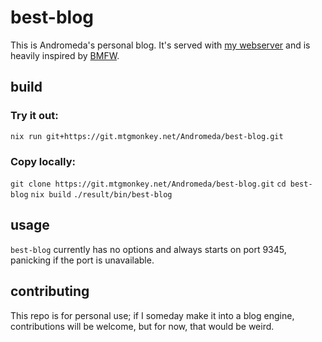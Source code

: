 # best-blog

This is Andromeda's personal blog. It's served with [my webserver](https://git.mtgmonkey.net/Andromeda/rust-http-server.git) and is heavily inspired by [BMFW](http://bettermotherfuckingwebsite.com).

## build

### Try it out:

`nix run git+https://git.mtgmonkey.net/Andromeda/best-blog.git`

### Copy locally:

`git clone https://git.mtgmonkey.net/Andromeda/best-blog.git`
`cd best-blog`
`nix build`
`./result/bin/best-blog`

## usage

`best-blog` currently has no options and always starts on port 9345, panicking if the port is unavailable.

## contributing

This repo is for personal use; if I someday make it into a blog engine, contributions will be welcome, but for now, that would be weird.
